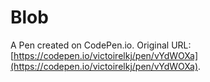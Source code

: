 # Blob

A Pen created on CodePen.io. Original URL: [https://codepen.io/victoirelkj/pen/vYdWOXa](https://codepen.io/victoirelkj/pen/vYdWOXa).

